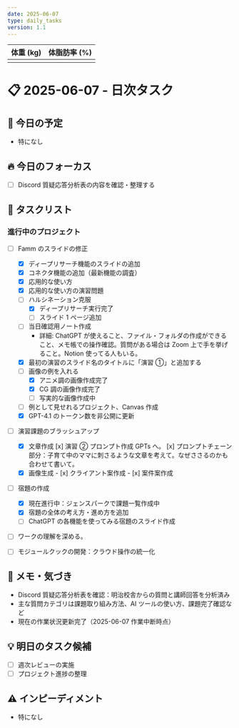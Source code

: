 ```yaml
---
date: 2025-06-07
type: daily_tasks
version: 1.1
---
```


| 体重 (kg) | 体脂肪率 (%) |
| :-------: | :----------: |
|           |              |

# 📋 2025-06-07 - 日次タスク

## 📅 今日の予定

-   特になし

## 🔥 今日のフォーカス

-   [ ] Discord 質疑応答分析表の内容を確認・整理する

## 📝 タスクリスト

### 進行中のプロジェクト

-   [ ] Famm のスライドの修正
    -   [x] ディープリサーチ機能のスライドの追加
    -   [x] コネクタ機能の追加（最新機能の調査）
    -   [x] 応用的な使い方
    -   [x] 応用的な使い方の演習問題
    -   [ ] ハルシネーション克服
        -   [x] ディープリサーチ実行完了
        -   [ ] スライド 1 ページ追加
    -   [ ] 当日確認用ノート作成
        -   詳細: ChatGPT が使えること、ファイル・フォルダの作成ができること、メモ帳での操作確認。質問がある場合は Zoom 上で手を挙げること。Notion 使ってる人もいる。
    -   [x] 最初の演習のスライド名のタイトルに「演習 ①」と追加する
    -   [ ] 画像の例を入れる
        -   [x] アニメ調の画像作成完了
        -   [x] CG 調の画像作成完了
        -   [ ] 写実的な画像作成中
    -   [ ] 例として見せれるプロジェクト、Canvas 作成
    -   [x] GPT-4.1 のトークン数を非公開に更新
-   [ ] 演習課題のブラッシュアップ

    -   [x] 文章作成
            [x] 演習 ② プロンプト作成 GPTs へ。
            [x] プロンプトチェーン部分：子育て中のママに刺さるような文章を考えて。なぜささるのかも合わせて書いて。
    -   [x] 画像生成 - [x] クライアント案作成 - [x] 案件案作成

-   [ ] 宿題の作成
    -   [x] 現在進行中：ジェンスパークで課題一覧作成中
    -   [x] 宿題の全体の考え方・進め方を追加
    -   [ ] ChatGPT の各機能を使ってみる宿題のスライド作成
-   [ ] ワークの理解を深める。
-   [ ] モジュールクックの開発：クラウド操作の統一化

## 📓 メモ・気づき

-   Discord 質疑応答分析表を確認：明治校舎からの質問と講師回答を分析済み
-   主な質問カテゴリは課題取り組み方法、AI ツールの使い方、課題完了確認など
-   現在の作業状況更新完了（2025-06-07 作業中断時点）

## 💡 明日のタスク候補

-   [ ] 週次レビューの実施
-   [ ] プロジェクト進捗の整理

## ⚠️ インピーディメント

-   特になし

